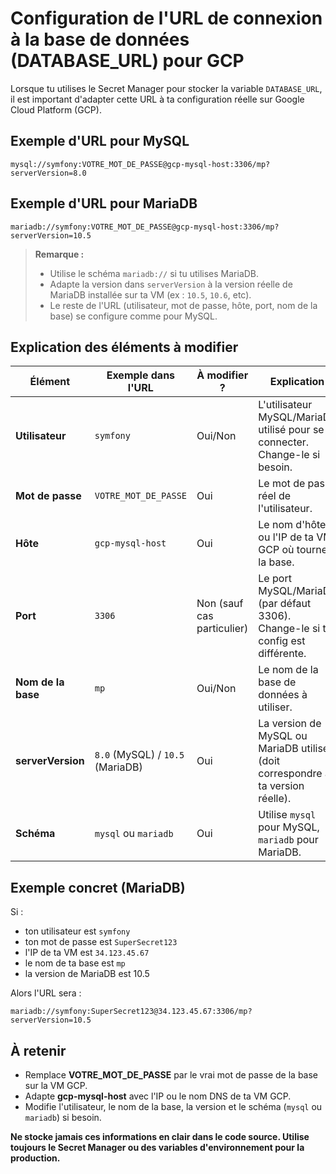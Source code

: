 # Configuration de l'URL de connexion à la base de données (DATABASE_URL) pour GCP

Lorsque tu utilises le Secret Manager pour stocker la variable `DATABASE_URL`, il est important d'adapter cette URL à ta configuration réelle sur Google Cloud Platform (GCP).

## Exemple d'URL pour MySQL

```
mysql://symfony:VOTRE_MOT_DE_PASSE@gcp-mysql-host:3306/mp?serverVersion=8.0
```

## Exemple d'URL pour MariaDB

```
mariadb://symfony:VOTRE_MOT_DE_PASSE@gcp-mysql-host:3306/mp?serverVersion=10.5
```

> **Remarque :**
> - Utilise le schéma `mariadb://` si tu utilises MariaDB.
> - Adapte la version dans `serverVersion` à la version réelle de MariaDB installée sur ta VM (ex : `10.5`, `10.6`, etc).
> - Le reste de l'URL (utilisateur, mot de passe, hôte, port, nom de la base) se configure comme pour MySQL.

## Explication des éléments à modifier

| Élément                | Exemple dans l'URL                | À modifier ? | Explication                                                                 |
|------------------------|-----------------------------------|--------------|-----------------------------------------------------------------------------|
| **Utilisateur**        | `symfony`                         | Oui/Non      | L'utilisateur MySQL/MariaDB utilisé pour se connecter. Change-le si besoin.  |
| **Mot de passe**       | `VOTRE_MOT_DE_PASSE`              | Oui          | Le mot de passe réel de l'utilisateur.                                      |
| **Hôte**               | `gcp-mysql-host`                  | Oui          | Le nom d'hôte ou l'IP de ta VM GCP où tourne la base.                       |
| **Port**               | `3306`                            | Non (sauf cas particulier) | Le port MySQL/MariaDB (par défaut 3306). Change-le si ta config est différente. |
| **Nom de la base**     | `mp`                              | Oui/Non      | Le nom de la base de données à utiliser.                                    |
| **serverVersion**      | `8.0` (MySQL) / `10.5` (MariaDB)  | Oui          | La version de MySQL ou MariaDB utilisée (doit correspondre à ta version réelle). |
| **Schéma**             | `mysql` ou `mariadb`              | Oui          | Utilise `mysql` pour MySQL, `mariadb` pour MariaDB.                         |

## Exemple concret (MariaDB)

Si :
- ton utilisateur est `symfony`
- ton mot de passe est `SuperSecret123`
- l'IP de ta VM est `34.123.45.67`
- le nom de ta base est `mp`
- la version de MariaDB est 10.5

Alors l'URL sera :

```
mariadb://symfony:SuperSecret123@34.123.45.67:3306/mp?serverVersion=10.5
```

## À retenir
- Remplace **VOTRE_MOT_DE_PASSE** par le vrai mot de passe de la base sur la VM GCP.
- Adapte **gcp-mysql-host** avec l'IP ou le nom DNS de ta VM GCP.
- Modifie l'utilisateur, le nom de la base, la version et le schéma (`mysql` ou `mariadb`) si besoin.

**Ne stocke jamais ces informations en clair dans le code source. Utilise toujours le Secret Manager ou des variables d'environnement pour la production.** 